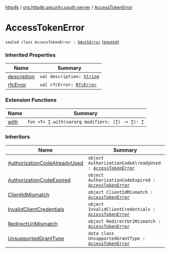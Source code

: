 [http4k](../index.md) / [org.http4k.security.oauth.server](index.md) / [AccessTokenError](./-access-token-error.md)

# AccessTokenError

`sealed class AccessTokenError : `[`OAuthError`](-o-auth-error/index.md) [(source)](https://github.com/http4k/http4k/blob/master/http4k-security-oauth/src/main/kotlin/org/http4k/security/oauth/server/OAuthError.kt#L16)

### Inherited Properties

| Name | Summary |
|---|---|
| [description](-o-auth-error/description.md) | `val description: `[`String`](https://kotlinlang.org/api/latest/jvm/stdlib/kotlin/-string/index.html) |
| [rfcError](-o-auth-error/rfc-error.md) | `val rfcError: `[`RfcError`](-rfc-error/index.md) |

### Extension Functions

| Name | Summary |
|---|---|
| [with](../org.http4k.core/with.md) | `fun <T> `[`T`](../org.http4k.core/with.md#T)`.with(vararg modifiers: (`[`T`](../org.http4k.core/with.md#T)`) -> `[`T`](../org.http4k.core/with.md#T)`): `[`T`](../org.http4k.core/with.md#T) |

### Inheritors

| Name | Summary |
|---|---|
| [AuthorizationCodeAlreadyUsed](-authorization-code-already-used.md) | `object AuthorizationCodeAlreadyUsed : `[`AccessTokenError`](./-access-token-error.md) |
| [AuthorizationCodeExpired](-authorization-code-expired.md) | `object AuthorizationCodeExpired : `[`AccessTokenError`](./-access-token-error.md) |
| [ClientIdMismatch](-client-id-mismatch.md) | `object ClientIdMismatch : `[`AccessTokenError`](./-access-token-error.md) |
| [InvalidClientCredentials](-invalid-client-credentials.md) | `object InvalidClientCredentials : `[`AccessTokenError`](./-access-token-error.md) |
| [RedirectUriMismatch](-redirect-uri-mismatch.md) | `object RedirectUriMismatch : `[`AccessTokenError`](./-access-token-error.md) |
| [UnsupportedGrantType](-unsupported-grant-type/index.md) | `data class UnsupportedGrantType : `[`AccessTokenError`](./-access-token-error.md) |
